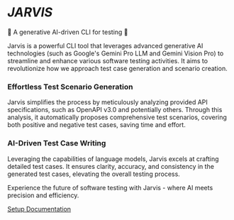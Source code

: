 # *JARVIS*

🚀 A generative AI-driven CLI for testing 🚀

Jarvis is a powerful CLI tool that leverages advanced generative AI technologies (such as Google's Gemini Pro LLM and Gemini Vision Pro) to streamline and enhance various software testing activities. It aims to revolutionize how we approach test case generation and scenario creation.

### Effortless Test Scenario Generation
Jarvis simplifies the process by meticulously analyzing provided API specifications, such as OpenAPI v3.0 and potentially others. Through this analysis, it automatically proposes comprehensive test scenarios, covering both positive and negative test cases, saving time and effort.

### AI-Driven Test Case Writing
Leveraging the capabilities of language models, Jarvis excels at crafting detailed test cases. It ensures clarity, accuracy, and consistency in the generated test cases, elevating the overall testing process.

Experience the future of software testing with Jarvis - where AI meets precision and efficiency.

[Setup Documentation](docs\setup.md)